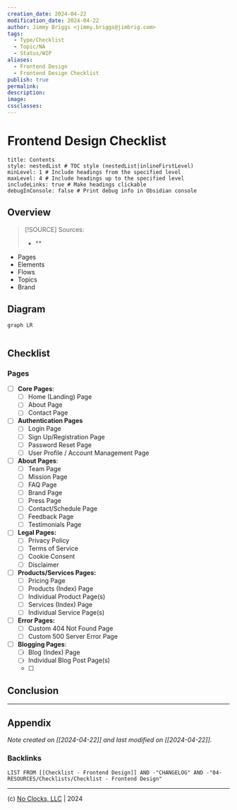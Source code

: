 ```yaml
---
creation_date: 2024-04-22
modification_date: 2024-04-22
author: Jimmy Briggs <jimmy.briggs@jimbrig.com>
tags:
  - Type/Checklist
  - Topic/NA
  - Status/WIP
aliases:
  - Frontend Design
  - Frontend Design Checklist
publish: true
permalink:
description:
image:
cssclasses:
---
```


# Frontend Design Checklist

```table-of-contents
title: Contents 
style: nestedList # TOC style (nestedList|inlineFirstLevel)
minLevel: 1 # Include headings from the specified level
maxLevel: 4 # Include headings up to the specified level
includeLinks: true # Make headings clickable
debugInConsole: false # Print debug info in Obsidian console
```

## Overview

> [!SOURCE] Sources:
> - **


- Pages
- Elements
- Flows
- Topics
- Brand

## Diagram

```mermaid
graph LR
  
```

## Checklist

### Pages

- [ ] **Core Pages**:
	- [ ] Home (Landing) Page
	- [ ] About Page
	- [ ] Contact Page

- [ ] **Authentication Pages**
	- [ ] Login Page
	- [ ] Sign Up/Registration Page
	- [ ] Password Reset Page
	- [ ] User Profile / Account Management Page

- [ ] **About Pages**:
	- [ ] Team Page
	- [ ] Mission Page
	- [ ] FAQ Page
	- [ ] Brand Page
	- [ ] Press Page
	- [ ] Contact/Schedule Page
	- [ ] Feedback Page
	- [ ] Testimonials Page

- [ ] **Legal Pages:**
	- [ ] Privacy Policy
	- [ ] Terms of Service
	- [ ] Cookie Consent
	- [ ] Disclaimer

- [ ] **Products/Services Pages:**
	- [ ] Pricing Page
	- [ ] Products (Index) Page
	- [ ] Individual Product Page(s)
	- [ ] Services (Index) Page
	- [ ] Individual Service Page(s)

- [ ] **Error Pages:**
	- [ ] Custom 404 Not Found Page
	- [ ] Custom 500 Server Error Page

- [ ] **Blogging Pages**:
	- [ ] Blog (Index) Page
	- [ ] Individual Blog Post Page(s)
	- [ ] 


## Conclusion

***

## Appendix

*Note created on [[2024-04-22]] and last modified on [[2024-04-22]].*

### Backlinks

```dataview
LIST FROM [[Checklist - Frontend Design]] AND -"CHANGELOG" AND -"04-RESOURCES/Checklists/Checklist - Frontend Design"
```

***

(c) [No Clocks, LLC](https://github.com/noclocks) | 2024
